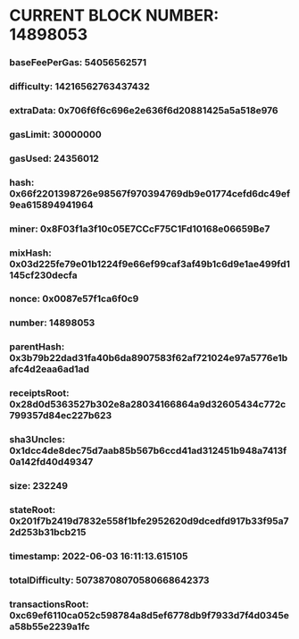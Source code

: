 # CURRENT BLOCK NUMBER: 14898053

### baseFeePerGas: 54056562571
### difficulty: 14216562763437432
### extraData: 0x706f6f6c696e2e636f6d20881425a5a518e976
### gasLimit: 30000000
### gasUsed: 24356012
### hash: 0x66f2201398726e98567f970394769db9e01774cefd6dc49ef9ea615894941964
### miner: 0x8F03f1a3f10c05E7CCcF75C1Fd10168e06659Be7
### mixHash: 0x03d225fe79e01b1224f9e66ef99caf3af49b1c6d9e1ae499fd1145cf230decfa
### nonce: 0x0087e57f1ca6f0c9
### number: 14898053
### parentHash: 0x3b79b22dad31fa40b6da8907583f62af721024e97a5776e1bafc4d2eaa6ad1ad
### receiptsRoot: 0x28d0d5363527b302e8a28034166864a9d32605434c772c799357d84ec227b623
### sha3Uncles: 0x1dcc4de8dec75d7aab85b567b6ccd41ad312451b948a7413f0a142fd40d49347
### size: 232249
### stateRoot: 0x201f7b2419d7832e558f1bfe2952620d9dcedfd917b33f95a72d253b31bcb215
### timestamp: 2022-06-03 16:11:13.615105
### totalDifficulty: 50738708070580668642373
### transactionsRoot: 0xc69ef6110ca052c598784a8d5ef6778db9f7933d7f4d0345ea58b55e2239a1fc
